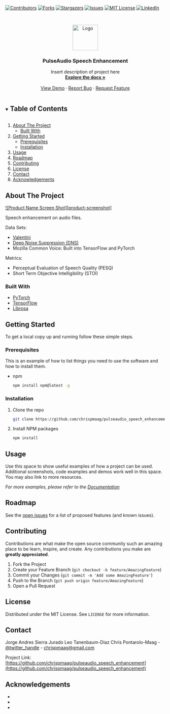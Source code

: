 <!-- PROJECT SHIELDS -->
[![Contributors][contributors-shield]][contributors-url]
[![Forks][forks-shield]][forks-url]
[![Stargazers][stars-shield]][stars-url]
[![Issues][issues-shield]][issues-url]
[![MIT License][license-shield]][license-url]
[![LinkedIn][linkedin-shield]][linkedin-url]



<!-- PROJECT LOGO -->
<br />
<p align="center">
  <a href="https://github.com/chrispmaag/pulseaudio_speech_enhancement">
    <img src="images/logo.png" alt="Logo" width="80" height="80">
  </a>

  <h3 align="center">PulseAudio Speech Enhancement</h3>

  <p align="center">
    Insert description of project here
    <br />
    <a href="https://github.com/chrispmaag/pulseaudio_speech_enhancement"><strong>Explore the docs »</strong></a>
    <br />
    <br />
    <a href="https://github.com/chrispmaag/pulseaudio_speech_enhancement">View Demo</a>
    ·
    <a href="https://github.com/chrispmaag/pulseaudio_speech_enhancement/issues">Report Bug</a>
    ·
    <a href="https://github.com/chrispmaag/pulseaudio_speech_enhancement/issues">Request Feature</a>
  </p>
</p>



<!-- TABLE OF CONTENTS -->
<details open="open">
  <summary><h2 style="display: inline-block">Table of Contents</h2></summary>
  <ol>
    <li>
      <a href="#about-the-project">About The Project</a>
      <ul>
        <li><a href="#built-with">Built With</a></li>
      </ul>
    </li>
    <li>
      <a href="#getting-started">Getting Started</a>
      <ul>
        <li><a href="#prerequisites">Prerequisites</a></li>
        <li><a href="#installation">Installation</a></li>
      </ul>
    </li>
    <li><a href="#usage">Usage</a></li>
    <li><a href="#roadmap">Roadmap</a></li>
    <li><a href="#contributing">Contributing</a></li>
    <li><a href="#license">License</a></li>
    <li><a href="#contact">Contact</a></li>
    <li><a href="#acknowledgements">Acknowledgements</a></li>
  </ol>
</details>



<!-- ABOUT THE PROJECT -->
## About The Project

[![Product Name Screen Shot][product-screenshot]](https://example.com)

Speech enhancement on audio files.

Data Sets:
- [Valentini](https://datashare.is.ed.ac.uk/handle/10283/2791)
- [Deep Noise Suppression (DNS)](https://github.com/microsoft/DNS-Challenge)
- Mozilla Common Voice: Built into TensorFlow and PyTorch

Metrics:
- Perceptual Evaluation of Speech Quality (PESQ)
- Short Term Objective Intelligibility (STOI)

### Built With

* [PyTorch](https://pytorch.org/)
* [TensorFlow](https://www.tensorflow.org/)
* [Librosa](https://librosa.org/)



<!-- GETTING STARTED -->
## Getting Started

To get a local copy up and running follow these simple steps.

### Prerequisites

This is an example of how to list things you need to use the software and how to install them.
* npm
  ```sh
  npm install npm@latest -g
  ```

### Installation

1. Clone the repo
   ```sh
   git clone https://github.com/chrispmaag/pulseaudio_speech_enhancement.git
   ```
2. Install NPM packages
   ```sh
   npm install
   ```



<!-- USAGE EXAMPLES -->
## Usage

Use this space to show useful examples of how a project can be used. Additional screenshots, code examples and demos work well in this space. You may also link to more resources.

_For more examples, please refer to the [Documentation](https://example.com)_



<!-- ROADMAP -->
## Roadmap

See the [open issues](https://github.com/chrispmaag/pulseaudio_speech_enhancement/issues) for a list of proposed features (and known issues).



<!-- CONTRIBUTING -->
## Contributing

Contributions are what make the open source community such an amazing place to be learn, inspire, and create. Any contributions you make are **greatly appreciated**.

1. Fork the Project
2. Create your Feature Branch (`git checkout -b feature/AmazingFeature`)
3. Commit your Changes (`git commit -m 'Add some AmazingFeature'`)
4. Push to the Branch (`git push origin feature/AmazingFeature`)
5. Open a Pull Request



<!-- LICENSE -->
## License

Distributed under the MIT License. See `LICENSE` for more information.



<!-- CONTACT -->
## Contact

Jorge Andres Sierra Jurado
Leo Tanenbaum-Diaz
Chris Pontarolo-Maag - [@twitter_handle](https://twitter.com/twitter_handle) - chrispmaag@gmail.com


Project Link: [https://github.com/chrispmaag/pulseaudio_speech_enhancement](https://github.com/chrispmaag/pulseaudio_speech_enhancement)



<!-- ACKNOWLEDGEMENTS -->
## Acknowledgements

* []()
* []()
* []()





<!-- MARKDOWN LINKS & IMAGES -->
<!-- https://www.markdownguide.org/basic-syntax/#reference-style-links -->
[contributors-shield]: https://img.shields.io/github/contributors/chrispmaag/repo.svg?style=for-the-badge
[contributors-url]: https://github.com/chrispmaag/repo/graphs/contributors
[forks-shield]: https://img.shields.io/github/forks/chrispmaag/repo.svg?style=for-the-badge
[forks-url]: https://github.com/chrispmaag/repo/network/members
[stars-shield]: https://img.shields.io/github/stars/chrispmaag/repo.svg?style=for-the-badge
[stars-url]: https://github.com/chrispmaag/repo/stargazers
[issues-shield]: https://img.shields.io/github/issues/chrispmaag/repo.svg?style=for-the-badge
[issues-url]: https://github.com/chrispmaag/repo/issues
[license-shield]: https://img.shields.io/github/license/chrispmaag/repo.svg?style=for-the-badge
[license-url]: https://github.com/chrispmaag/repo/blob/master/LICENSE.txt
[linkedin-shield]: https://img.shields.io/badge/-LinkedIn-black.svg?style=for-the-badge&logo=linkedin&colorB=555
[linkedin-url]: https://linkedin.com/in/chrispmaag